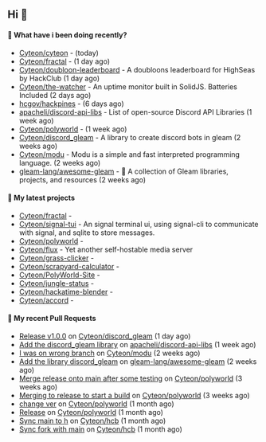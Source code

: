 ## Hi 👋

#### 👀 What have i been doing recently?

- [Cyteon/cyteon](https://github.com/Cyteon/cyteon) -  (today)
- [Cyteon/fractal](https://github.com/Cyteon/fractal) -  (1 day ago)
- [Cyteon/doubloon-leaderboard](https://github.com/Cyteon/doubloon-leaderboard) - A doubloons leaderboard for HighSeas by HackClub (1 day ago)
- [Cyteon/the-watcher](https://github.com/Cyteon/the-watcher) - An uptime monitor built in SolidJS. Batteries Included (2 days ago)
- [hcgov/hackpines](https://github.com/hcgov/hackpines) -  (6 days ago)
- [apacheli/discord-api-libs](https://github.com/apacheli/discord-api-libs) - List of open-source Discord API Libraries (1 week ago)
- [Cyteon/polyworld](https://github.com/Cyteon/polyworld) -  (1 week ago)
- [Cyteon/discord_gleam](https://github.com/Cyteon/discord_gleam) - A library to create discord bots in gleam (2 weeks ago)
- [Cyteon/modu](https://github.com/Cyteon/modu) - Modu is a simple and fast interpreted programming language. (2 weeks ago)
- [gleam-lang/awesome-gleam](https://github.com/gleam-lang/awesome-gleam) - 💯 A collection of Gleam libraries, projects, and resources (2 weeks ago)

#### 🌱 My latest projects

- [Cyteon/fractal](https://github.com/Cyteon/fractal) - 
- [Cyteon/signal-tui](https://github.com/Cyteon/signal-tui) - An signal terminal ui, using signal-cli to communicate with signal, and sqlite to store messages.
- [Cyteon/polyworld](https://github.com/Cyteon/polyworld) - 
- [Cyteon/flux](https://github.com/Cyteon/flux) - Yet another self-hostable media server
- [Cyteon/grass-clicker](https://github.com/Cyteon/grass-clicker) - 
- [Cyteon/scrapyard-calculator](https://github.com/Cyteon/scrapyard-calculator) - 
- [Cyteon/PolyWorld-Site](https://github.com/Cyteon/PolyWorld-Site) - 
- [Cyteon/jungle-status](https://github.com/Cyteon/jungle-status) - 
- [Cyteon/hackatime-blender](https://github.com/Cyteon/hackatime-blender) - 
- [Cyteon/accord](https://github.com/Cyteon/accord) - 

#### 🔨 My recent Pull Requests

- [Release v1.0.0](https://github.com/Cyteon/discord_gleam/pull/11) on [Cyteon/discord_gleam](https://github.com/Cyteon/discord_gleam) (1 day ago)
- [Add the discord_gleam library](https://github.com/apacheli/discord-api-libs/pull/74) on [apacheli/discord-api-libs](https://github.com/apacheli/discord-api-libs) (1 week ago)
- [I was on wrong branch](https://github.com/Cyteon/modu/pull/23) on [Cyteon/modu](https://github.com/Cyteon/modu) (2 weeks ago)
- [Add the library discord_gleam](https://github.com/gleam-lang/awesome-gleam/pull/214) on [gleam-lang/awesome-gleam](https://github.com/gleam-lang/awesome-gleam) (2 weeks ago)
- [Merge release onto main after some testing](https://github.com/Cyteon/polyworld/pull/6) on [Cyteon/polyworld](https://github.com/Cyteon/polyworld) (3 weeks ago)
- [Merging to release to start a build](https://github.com/Cyteon/polyworld/pull/5) on [Cyteon/polyworld](https://github.com/Cyteon/polyworld) (3 weeks ago)
- [change ver](https://github.com/Cyteon/polyworld/pull/2) on [Cyteon/polyworld](https://github.com/Cyteon/polyworld) (1 month ago)
- [Release](https://github.com/Cyteon/polyworld/pull/1) on [Cyteon/polyworld](https://github.com/Cyteon/polyworld) (1 month ago)
- [Sync main to h](https://github.com/Cyteon/hcb/pull/3) on [Cyteon/hcb](https://github.com/Cyteon/hcb) (1 month ago)
- [Sync fork with main](https://github.com/Cyteon/hcb/pull/2) on [Cyteon/hcb](https://github.com/Cyteon/hcb) (1 month ago)
